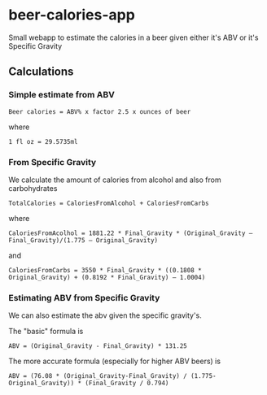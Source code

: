# beer-calories-app

Small webapp to estimate the calories in a beer given either it's ABV or it's Specific Gravity

## Calculations

### Simple estimate from ABV

```
Beer calories = ABV% x factor 2.5 x ounces of beer
```

where

```
1 fl oz = 29.5735ml
```

### From Specific Gravity

We calculate the amount of calories from alcohol and also from carbohydrates

```
TotalCalories = CaloriesFromAlcohol + CaloriesFromCarbs
```

where

```
CaloriesFromAcolhol = 1881.22 * Final_Gravity * (Original_Gravity – Final_Gravity)/(1.775 – Original_Gravity)
```

and

```
CaloriesFromCarbs = 3550 * Final_Gravity * ((0.1808 * Original_Gravity) + (0.8192 * Final_Gravity) – 1.0004)
```

### Estimating ABV from Specific Gravity

We can also estimate the abv given the specific gravity's.

The "basic" formula is

```
ABV = (Original_Gravity - Final_Gravity) * 131.25
```

The more accurate formula (especially for higher ABV beers) is

```
ABV = (76.08 * (Original_Gravity-Final_Gravity) / (1.775-Original_Gravity)) * (Final_Gravity / 0.794)
```
